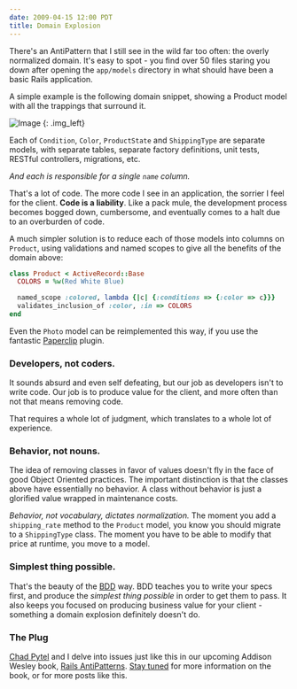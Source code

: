 ```yaml
---
date: 2009-04-15 12:00 PDT
title: Domain Explosion
---
```


There's an AntiPattern that I still see in the wild far too often: the overly normalized domain.  It's easy to spot - you find over 50 files staring you down after opening the `app/models` directory in what should have been a basic Rails application.

A simple example is the following domain snippet, showing a Product model with all the trappings that surround it.

![Image](Untitled/original.jpg)
{: .img_left}

Each of `Condition`, `Color`, `ProductState` and `ShippingType` are separate models, with separate tables, separate factory definitions, unit tests, RESTful controllers, migrations, etc.

*And each is responsible for a single `name` column.*

That's a lot of code.  The more code I see in an application, the sorrier I feel for the client.  **Code is a liability**.  Like a pack mule, the development process becomes bogged down, cumbersome, and eventually comes to a halt due to an overburden of code.

A much simpler solution is to reduce each of those models into columns on `Product`, using validations and named scopes to give all the benefits of the domain above:

~~~ ruby
class Product < ActiveRecord::Base
  COLORS = %w(Red White Blue)

  named_scope :colored, lambda {|c| {:conditions => {:color => c}}}
  validates_inclusion_of :color, :in => COLORS
end
~~~

Even the `Photo` model can be reimplemented this way, if you use the fantastic [Paperclip](http://github.com/thoughtbot/paperclip) plugin.

### Developers, not coders.

It sounds absurd and even self defeating, but our job as developers isn't to write code.  Our job is to produce value for the client, and more often than not that means removing code.

That requires a whole lot of judgment, which translates to a whole lot of experience.

### Behavior, not nouns.

The idea of removing classes in favor of values doesn't fly in the face of good Object Oriented practices.  The important distinction is that the classes above have essentially no behavior.  A class without behavior is just a glorified value wrapped in maintenance costs.

*Behavior, not vocabulary, dictates normalization.*  The moment you add a `shipping_rate` method to the `Product` model, you know you should migrate to a `ShippingType` class.  The moment you have to be able to modify that price at runtime, you move to a model.

### Simplest thing possible.

That's the beauty of the [BDD](http://behaviour-driven.org/) way.  BDD teaches you to write your specs first, and produce the *simplest thing possible* in order to get them to pass.  It also keeps you focused on producing business value for your client - something a domain explosion definitely doesn't do.

### The Plug

[Chad Pytel](http://thoughtbot.com/about/people#cpytel) and I delve into issues just like this in our upcoming Addison Wesley book, [Rails AntiPatterns](http://my.safaribooksonline.com/9780321620293).  [Stay tuned](http://feeds.feedburner.com/TammerSaleh) for more information on the book, or for more posts like this.
